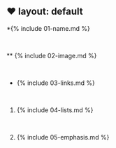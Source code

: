 :heart: layout: default
---

*{% include 01-name.md %}

<br>

** {% include 02-image.md %}

<br>

* {% include 03-links.md %}

<br>

1. {% include 04-lists.md %}

<br>

2. {% include 05-emphasis.md %}
